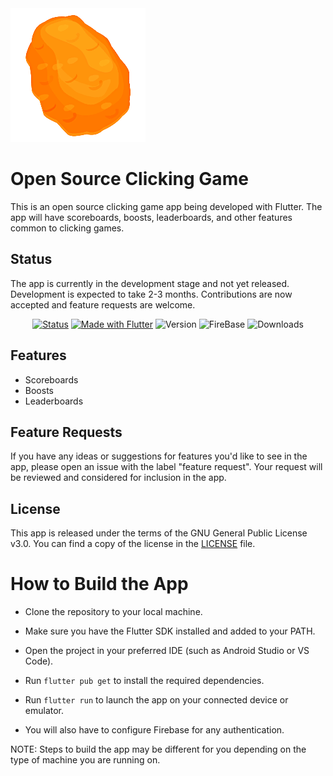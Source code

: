<img src='assets/nugget.png'>


# Open Source Clicking Game

This is an open source clicking game app being developed with Flutter. The app will have scoreboards, boosts, leaderboards, and other features common to clicking games.

## Status

The app is currently in the development stage and not yet released. Development is expected to take 2-3 months. Contributions are now accepted and feature requests are welcome.

<div align='center'>

  [![Status](https://img.shields.io/badge/Status-Under_Development-orange?style=for-the-badge)](https://shields.io/)
  [![Made with Flutter](https://img.shields.io/badge/Made_with-Flutter-blue?style=for-the-badge&logo=flutter)](https://flutter.dev/)
  ![Version](https://img.shields.io/badge/Version-0.2.4.4_(unreleased)-blue?style=for-the-badge&)
  ![FireBase](https://img.shields.io/badge/Backend-Firebase-red?style=for-the-badge&logo=firebase)
  ![Downloads](https://img.shields.io/badge/Beta_Downloads-3-red?style=for-the-badge&logo=Downloads)
  
  

</div>





## Features

- Scoreboards
- Boosts
- Leaderboards

## Feature Requests

If you have any ideas or suggestions for features you'd like to see in the app, please open an issue with the label "feature request". Your request will be reviewed and considered for inclusion in the app.

## License

This app is released under the terms of the GNU General Public License v3.0. You can find a copy of the license in the [LICENSE](LICENSE) file.

# How to Build the App


- Clone the repository to your local machine.
- Make sure you have the Flutter SDK installed and added to your PATH.
- Open the project in your preferred IDE (such as Android Studio or VS Code).
- Run ``flutter pub get`` to install the required dependencies.
- Run ``flutter run`` to launch the app on your connected device or emulator.

- You will also have to configure Firebase for any authentication.

NOTE: Steps to build the app may be different for you depending on the type of machine you are running on.



